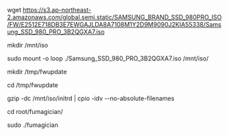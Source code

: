 wget https://s3.ap-northeast-2.amazonaws.com/global.semi.static/SAMSUNG_BRAND_SSD_980PRO_ISO/FW/E2512E718DB3E7EWGAJLDA8A7108M1Y2D9M9090J2KIA55338/Samsung_SSD_980_PRO_3B2QGXA7.iso

mkdir /mnt/iso

sudo mount -o loop ./Samsung_SSD_980_PRO_3B2QGXA7.iso /mnt/iso/

mkdir /tmp/fwupdate

cd /tmp/fwupdate

gzip -dc /mnt/iso/initrd | cpio -idv --no-absolute-filenames

cd root/fumagician/

sudo ./fumagician
